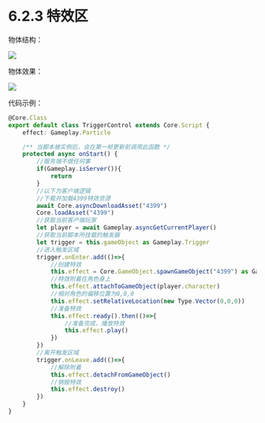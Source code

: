 # 6.2.3 特效区

物体结构：

![](https:/wstatic-a1.233leyuan.com/productdocs/static/boxcnNeVBGdzrTTs3jlLwnkKush.png)

物体效果：

![](https:/wstatic-a1.233leyuan.com/productdocs/static/boxcnRqi4JJHPDS5Grvi7yunV1c.gif)

代码示例：

```typescript
@Core.Class
export default class TriggerControl extends Core.Script {
    effect: Gameplay.Particle

    /** 当脚本被实例后，会在第一帧更新前调用此函数 */
    protected async onStart() {
        //服务端不做任何事
        if(Gameplay.isServer()){
            return
        }
        //以下为客户端逻辑
        //下载并加载4399特效资源
        await Core.asyncDownloadAsset("4399")
        Core.loadAsset("4399")
        //获取当前客户端玩家
        let player = await Gameplay.asyncGetCurrentPlayer()
        //获取当前脚本所挂载的触发器
        let trigger = this.gameObject as Gameplay.Trigger
        //进入触发区域
        trigger.onEnter.add(()=>{
            //创建特效
            this.effect = Core.GameObject.spawnGameObject("4399") as Gameplay.Particle
            //特效附着在角色身上
            this.effect.attachToGameObject(player.character)
            //相对角色的偏移位置为0,0,0
            this.effect.setRelativeLocation(new Type.Vector(0,0,0))
            //准备特效
            this.effect.ready().then(()=>{
                //准备完成，播放特效
                this.effect.play()
            })
        })
        //离开触发区域
        trigger.onLeave.add(()=>{
            //解除附着
            this.effect.detachFromGameObject()
            //销毁特效
            this.effect.destroy()
        })
    }
}
```
